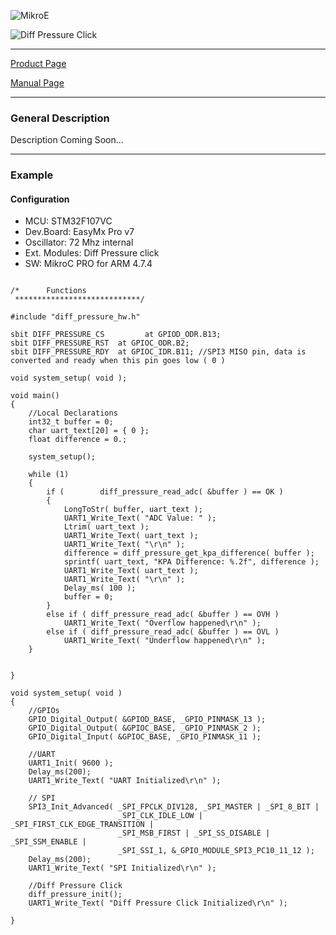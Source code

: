 ![MikroE](http://www.mikroe.com/img/designs/beta/logo_small.png)

![Diff Pressure Click](http://cdn.mikroe.com/img/click/diff-pressure-click/diff-pressure.png)

---
[Product Page](http://www.mikroe.com/click/diff_pressure/)

[Manual Page](http://docs.mikroe.com/Diff_pressure_click)

---

### General Description

Description Coming Soon...


---

### Example

#### Configuration
* MCU:             STM32F107VC
* Dev.Board:       EasyMx Pro v7
* Oscillator:      72 Mhz internal
* Ext. Modules:    Diff Pressure click
* SW:              MikroC PRO for ARM 4.7.4

```

/*      Functions
 ****************************/

#include "diff_pressure_hw.h"

sbit DIFF_PRESSURE_CS         at GPIOD_ODR.B13;
sbit DIFF_PRESSURE_RST  at GPIOC_ODR.B2;
sbit DIFF_PRESSURE_RDY  at GPIOC_IDR.B11; //SPI3 MISO pin, data is converted and ready when this pin goes low ( 0 )

void system_setup( void );

void main()
{
    //Local Declarations
    int32_t buffer = 0;
    char uart_text[20] = { 0 };
    float difference = 0.;

    system_setup();

    while (1)
    {
        if (        diff_pressure_read_adc( &buffer ) == OK )
        {
            LongToStr( buffer, uart_text );
            UART1_Write_Text( "ADC Value: " );
            Ltrim( uart_text );
            UART1_Write_Text( uart_text );
            UART1_Write_Text( "\r\n" );
            difference = diff_pressure_get_kpa_difference( buffer );
            sprintf( uart_text, "KPA Difference: %.2f", difference );
            UART1_Write_Text( uart_text );
            UART1_Write_Text( "\r\n" );
            Delay_ms( 100 );
            buffer = 0;
        }
        else if ( diff_pressure_read_adc( &buffer ) == OVH )
            UART1_Write_Text( "Overflow happened\r\n" );
        else if ( diff_pressure_read_adc( &buffer ) == OVL )
            UART1_Write_Text( "Underflow happened\r\n" );
    }


}

void system_setup( void )
{
    //GPIOs
    GPIO_Digital_Output( &GPIOD_BASE, _GPIO_PINMASK_13 );
    GPIO_Digital_Output( &GPIOC_BASE, _GPIO_PINMASK_2 );
    GPIO_Digital_Input( &GPIOC_BASE, _GPIO_PINMASK_11 );

    //UART
    UART1_Init( 9600 );
    Delay_ms(200);
    UART1_Write_Text( "UART Initialized\r\n" );

    // SPI
    SPI3_Init_Advanced( _SPI_FPCLK_DIV128, _SPI_MASTER | _SPI_8_BIT |
                        _SPI_CLK_IDLE_LOW | _SPI_FIRST_CLK_EDGE_TRANSITION |
                        _SPI_MSB_FIRST | _SPI_SS_DISABLE | _SPI_SSM_ENABLE |
                        _SPI_SSI_1, &_GPIO_MODULE_SPI3_PC10_11_12 );
    Delay_ms(200);
    UART1_Write_Text( "SPI Initialized\r\n" );

    //Diff Pressure Click
    diff_pressure_init();
    UART1_Write_Text( "Diff Pressure Click Initialized\r\n" );

}

```


